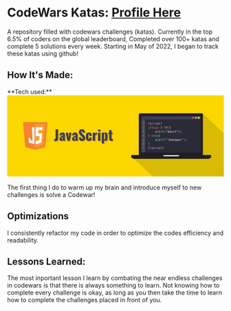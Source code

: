 # CodeWars Katas: [Profile Here](https://www.codewars.com/users/ThomasAlanStevens)
 
A repository filled with codewars challenges (katas). Currently in the top 6.5% of coders on the global leaderboard, Completed over 100+ katas and complete 5 solutions every week. Starting in May of 2022, I began to track these katas using github!

## How It's Made:

<div style = 'text-weight: bolder;'>**Tech used:**</div> <img src="imgs/javascript-illustration.jpeg">

The first thing I do to warm up my brain and introduce myself to new challenges is solve a Codewar! 

## Optimizations

I consistently refactor my code in order to optimize the codes efficiency and readability.

## Lessons Learned:

The most inportant lesson I learn by combating the near endless challenges in codewars is that there is always something to learn. Not knowing how to complete every challenge is okay, as long as you then take the time to learn how to complete the challenges placed in front of you.
